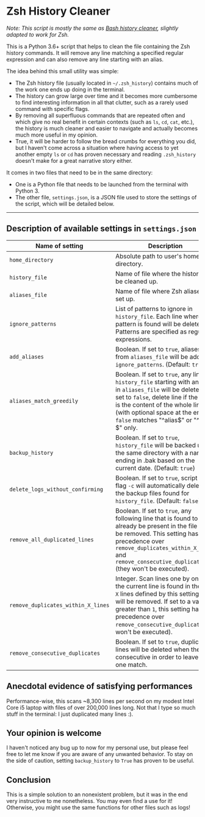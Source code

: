 # Zsh History Cleaner

_Note: This script is mostly the same as
[Bash history cleaner](https://github.com/sglavoie/python-utilities/tree/master/bash_history_cleaner),
slightly adapted to work for Zsh._

This is a Python 3.6+ script that helps to clean the file containing the Zsh
history commands. It will remove any line matching a specified regular
expression and can also remove any line starting with an alias.

The idea behind this small utility was simple:

- The Zsh history file (usually located in `~/.zsh_history`) contains much of
  the work one ends up doing in the terminal.
- The history can grow large over time and it becomes more cumbersome to find
  interesting information in all that clutter, such as a rarely used command
  with specific flags.
- By removing all superfluous commands that are repeated often and which give
  no real benefit in certain contexts (such as `ls`, `cd`, `cat`, etc.), the
  history is much cleaner and easier to navigate and actually becomes much more
  useful in my opinion.
- True, it will be harder to follow the bread crumbs for everything you did,
  but I haven't come across a situation where having access to yet another
  empty `ls` or `cd` has proven necessary and reading `.zsh_history` doesn't
  make for a great narrative story either.

It comes in two files that need to be in the same directory:

- One is a Python file that needs to be launched from the terminal with Python 3.
- The other file, `settings.json`, is a JSON file used to store the settings of
  the script, which will be detailed below.

---

## Description of available settings in `settings.json`

| Name of setting                    | Description                                                                                                                                                                                                                                                                  |
| ---------------------------------- | ---------------------------------------------------------------------------------------------------------------------------------------------------------------------------------------------------------------------------------------------------------------------------- |
| `home_directory`                   | Absolute path to user's home directory.                                                                                                                                                                                                                                      |
| `history_file`                     | Name of file where the history will be cleaned up.                                                                                                                                                                                                                           |
| `aliases_file`                     | Name of file where Zsh aliases are set up.                                                                                                                                                                                                                                   |
| `ignore_patterns`                  | List of patterns to ignore in `history_file`. Each line where a pattern is found will be deleted. Patterns are specified as regular expressions.                                                                                                                             |
| `add_aliases`                      | Boolean. If set to `true`, aliases from `aliases_file` will be added to `ignore_patterns`. (Default: `true`)                                                                                                                                                                 |
| `aliases_match_greedily`           | Boolean. If set to `true`, any line in `history_file` starting with an alias in `aliases_file` will be deleted. If set to `false`, delete line if the alias is the content of the whole line (with optional space at the end): `false` matches "^alias$" or "^alias $" only. |
| `backup_history`                   | Boolean. If set to `true`, `history_file` will be backed up in the same directory with a name ending in .bak based on the current date. (Default: `true`)                                                                                                                    |
| `delete_logs_without_confirming`   | Boolean. If set to `true`, script with flag `-c` will automatically delete all the backup files found for `history_file`. (Default: `false`)                                                                                                                                 |
| `remove_all_duplicated_lines`      | Boolean. If set to `true`, any following line that is found to already be present in the file will be removed. This setting has precedence over `remove_duplicates_within_X_lines` and `remove_consecutive_duplicates` (they won't be executed).                             |
| `remove_duplicates_within_X_lines` | Integer. Scan lines one by one. If the current line is found in the next `X` lines defined by this setting, it will be removed. If set to a value greater than `1`, this setting has precedence over `remove_consecutive_duplicates` (it won't be executed).                 |
| `remove_consecutive_duplicates`    | Boolean. If set to `true`, duplicated lines will be deleted when they are consecutive in order to leave only one match.                                                                                                                                                      |

## Anecdotal evidence of satisfying performances

Performance-wise, this scans ~8,300 lines per second on my modest Intel Core i5 laptop with files of over 200,000 lines long. Not that I type so much stuff in the terminal: I just duplicated many lines :).

## Your opinion is welcome

I haven't noticed any bug up to now for my personal use, but please feel free
to let me know if you are aware of any unwanted behavior. To stay on the side
of caution, setting `backup_history` to `True` has proven to be useful.

## Conclusion

This is a simple solution to an nonexistent problem, but it was in the end very
instructive to me nonetheless. You may even find a use for it! Otherwise, you
might use the same functions for other files such as logs!
